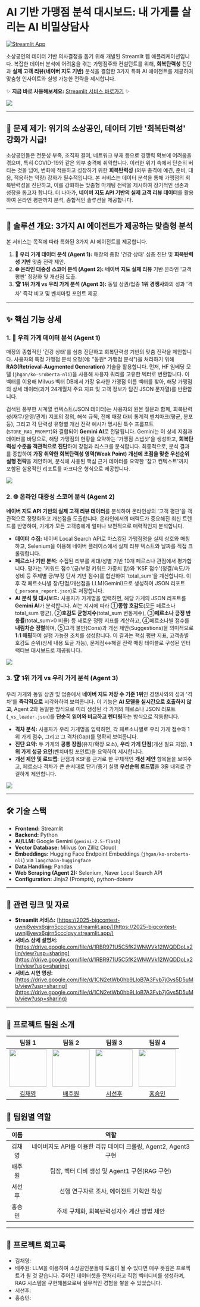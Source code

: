 # AI 기반 가맹점 분석 대시보드: 내 가게를 살리는 AI 비밀상담사

[![Streamlit App](https://static.streamlit.io/badges/streamlit_badge_black_white.svg)](https://2025-bigcontest-uwnj8yevx6qjrn5ccclqvy.streamlit.app/)

소상공인의 데이터 기반 의사결정을 돕기 위해 개발된 Streamlit 웹 애플리케이션입니다. 복잡한 데이터 분석에 어려움을 겪는 가맹점주와 컨설턴트를 위해, **회복탄력성** 진단과 **실제 고객 리뷰(네이버 지도 기반)** 분석을 결합한 3가지 특화 AI 에이전트를 제공하여 맞춤형 인사이트와 실행 가능한 전략을 제시합니다.

✨ **지금 바로 사용해보세요:** [Streamlit 서비스 바로가기](https://2025-bigcontest-uwnj8yevx6qjrn5ccclqvy.streamlit.app/) ✨

<img src="agent/assets/스크린샷 2025-10-24 115100.png">

---

## 🎯 문제 제기: 위기의 소상공인, 데이터 기반 '회복탄력성' 강화가 시급!

소상공인들은 전문성 부족, 조직화 결여, 네트워크 부재 등으로 경쟁력 확보에 어려움을 겪으며, 특히 COVID-19와 같은 외부 충격에 취약합니다. 이러한 위기 속에서 단순히 버티는 것을 넘어, 변화에 적응하고 성장하기 위한 **회복탄력성** (외부 충격에 예견, 준비, 대응, 적응하는 역량) 강화가 필수적입니다. 본 서비스는 데이터 분석을 통해 가맹점의 회복탄력성을 진단하고, 이를 강화하는 맞춤형 마케팅 전략을 제시하여 장기적인 생존과 성장을 돕고자 합니다. 더 나아가, **네이버 지도 API 기반의 실제 고객 리뷰 데이터**를 활용하여 온라인 평판까지 분석, 종합적인 솔루션을 제공합니다.

---

## 🚀 솔루션 개요: 3가지 AI 에이전트가 제공하는 맞춤형 분석

본 서비스는 목적에 따라 특화된 3가지 AI 에이전트를 제공합니다.

1.  **🔎 우리 가게 데이터 분석 (Agent 1):** 매장의 종합 '건강 상태' 심층 진단 및 **회복탄력성 기반** 맞춤 전략 제안.
2.  **🌐 온라인 대중성 스코어 분석 (Agent 2):** **네이버 지도 실제 리뷰** 기반 온라인 '고객 평판' 정량화 및 개선점 도출.
3.  **🏆 1위 가게 vs 우리 가게 분석 (Agent 3):** 동일 상권/업종 **1위 경쟁사**와의 성과 '격차' 즉각 비교 및 벤치마킹 포인트 제공.

---

## ✨ 핵심 기능 상세

### 1. 🔎 우리 가게 데이터 분석 (Agent 1)

매장의 종합적인 '건강 상태'를 심층 진단하고 회복탄력성 기반의 맞춤 전략을 제안합니다. 사용자의 특정 가맹점 분석 요청(예: "동원\* 가맹점 분석")을 처리하기 위해 **RAG(Retrieval-Augmented Generation)** 기술을 활용합니다. 먼저, HF 임베딩 모델 (`jhgan/ko-sroberta-nli`)을 사용해 사용자 쿼리를 고유한 벡터로 변환합니다. 이 벡터를 이용해 Milvus 벡터 DB에서 가장 유사한 가맹점 이름 벡터를 찾아, 해당 가맹점의 상세 데이터(과거 24개월치 주요 지표 및 고객 정보가 담긴 JSON 문자열)를 반환합니다.

검색된 풍부한 시계열 컨텍스트(JSON 데이터)는 사용자의 원본 질문과 함께, 회복탄력성(재무/운영/관계) 지표의 정의, 해석 규칙, 전체 매장 대비 통계적 벤치마크(평균, 분포 등), 그리고 각 탄력성 유형별 개선 전략 예시가 명시된 특수 프롬프트(`STORE_RAG_PROMPT`)와 결합되어 **Gemini AI**로 전달됩니다. Gemini는 이 상세 지침과 데이터를 바탕으로, 해당 가맹점의 현황을 요약하는 '가맹점 스냅샷'을 생성하고, **회복탄력성 수준을 객관적으로 진단**하여 강점과 리스크를 분석합니다. 최종적으로, 분석 결과를 종합하여 **가장 취약한 회복탄력성 영역(Weak Point) 개선에 초점을 맞춘 우선순위 실행 전략**을 제안하며, 분석에 사용된 핵심 근거 데이터를 요약한 '참고 컨텍스트'까지 포함된 실용적인 리포트를 마크다운 형식으로 제공합니다.

<img src="agent/assets/스크린샷 2025-10-22 211457.png">

### 2. 🌐 온라인 대중성 스코어 분석 (Agent 2)

**네이버 지도 API 기반의 실제 고객 리뷰 데이터**를 분석하여 온라인상의 '고객 평판'을 객관적으로 정량화하고 개선점을 도출합니다. 온라인에서의 매력도가 중요해진 최신 트렌드를 반영하여, 가게가 모든 고객층에게 얼마나 보편적으로 매력적인지 분석합니다.

* **데이터 수집:** 네이버 Local Search API로 마스킹된 가맹점명을 실제 상호와 매칭하고, Selenium을 이용해 네이버 플레이스에서 실제 리뷰 텍스트와 날짜를 직접 크롤링합니다.
* **페르소나 기반 분석:** 수집된 리뷰를 세대/성별 기반 10개 페르소나 관점에서 평가합니다. 평가는 '키워드 점수'(긍/부정 키워드 가중치 합)와 'KSF 점수'(청결/속도/가성비 등 주제별 긍/부정 단서 기반 점수)를 합산하여 'total\_sum'을 계산합니다. 이후 각 페르소나별 장/단점/개선점을 LLM(Gemini)으로 생성하여 JSON 리포트(`_persona_report.json`)로 저장합니다.
* **AI 분석 및 대시보드:** 사용자가 가게명을 입력하면, 해당 가게의 JSON 리포트를 **Gemini AI**가 분석합니다. AI는 지시에 따라 ①**종합 호감도**(모든 페르소나 total\_sum 평균), ②**호감도 균형지수**(total\_sum 변동계수), ③**페르소나 긍정 반응률**(total\_sum>0 비율) 등 새로운 정량 지표를 계산하고, ④페르소나별 점수를 **내림차순 정렬**하며, ⑤고객 불만(Cons)과 개선 제안(Suggestions)을 의미적으로 **1:1 매핑**하여 실행 가능한 조치를 생성합니다. 이 결과는 핵심 평판 지표, 고객층별 호감도 순위(상세 내용 토글 가능), 문제점↔해결 전략 매핑 테이블로 구성된 인터랙티브 대시보드로 제공됩니다.

<img src="agent/assets/스크린샷 2025-10-22 213813.png">

### 3. 🏆 1위 가게 vs 우리 가게 분석 (Agent 3)

우리 가게와 동일 상권 및 업종에서 **네이버 지도 저장 수 기준 1위**인 경쟁사와의 성과 '격차'를 **즉각적으로** 시각화하여 보여줍니다. 이 기능은 **AI 모델을 실시간으로 호출하지 않고**, Agent 2와 동일한 방식으로 미리 생성된 각 가게의 페르소나 JSON 리포트(`_vs_leader.json`)를 **단순히 읽어와 비교하고 렌더링**하는 방식으로 작동합니다.

* **격차 분석:** 사용자가 우리 가게명을 입력하면, 각 페르소나별로 우리 가게 점수와 1위 가게 점수, 그리고 그 격차(Gap)를 명확히 보여줍니다.
* **진단 요약:** 두 가게의 **공통 장점**(유지/확장 요소), **우리 가게 단점**(개선 필요 지점), **1위 가게 성공 요인**(벤치마킹 포인트)을 요약하여 제시합니다.
* **개선 제안 및 로드맵:** 단점과 KSF를 근거로 한 구체적인 **개선 제안** 항목들을 보여주고, 페르소나 격차가 큰 순서대로 단기/중기 실행 **우선순위 로드맵**을 3줄 내외로 간결하게 제안합니다.

<img src="agent/assets/스크린샷 2025-10-22 214648.png">

---

## 🛠️ 기술 스택

* **Frontend:** Streamlit
* **Backend:** Python
* **AI/LLM:** Google Gemini (`gemini-2.5-flash`)
* **Vector Database:** Milvus (on Zilliz Cloud)
* **Embeddings:** Hugging Face Endpoint Embeddings (`jhgan/ko-sroberta-nli`) via `langchain-huggingface`
* **Data Handling:** Pandas
* **Web Scraping (Agent 2):** Selenium, Naver Local Search API
* **Configuration:** Jinja2 (Prompts), python-dotenv

---

## 🔗 관련 링크 및 자료

* **Streamlit 서비스:** [https://2025-bigcontest-uwnj8yevx6qjrn5ccclqvy.streamlit.app/](https://2025-bigcontest-uwnj8yevx6qjrn5ccclqvy.streamlit.app/) 
* **서비스 상세 설명서:** [https://drive.google.com/file/d/1RBR971U5C5fK2WNWVk12lWQDDoLx2Iin/view?usp=sharing](https://drive.google.com/file/d/1RBR971U5C5fK2WNWVk12lWQDDoLx2Iin/view?usp=sharing)
* **서비스 시연 영상:** [https://drive.google.com/file/d/1CN2etWb0hb9LIoB7A3Fvb7jGvs5D5uMb/view?usp=sharing](https://drive.google.com/file/d/1CN2etWb0hb9LIoB7A3Fvb7jGvs5D5uMb/view?usp=sharing)

---
## 👥 프로젝트 팀원 소개
|**팀원 1**|**팀원 2**|**팀원 3**|**팀원 4**|
|:----------:|:----------:|:----------:|:----------:|
|<img src="" width = 100 height = 100>|<img src = "agent/assets/1Asnf5J__400x400.jpg" width = 100 height = 100>|<img src = "" width = 100 height = 100>|<img src = "" width = 100 height = 100>|    
|[김채영]("")|[배주원](https://github.com/baejuwon-30)|[서선후]("")|[홍승민]("")|

## 🔎 팀원별 역할
|**이름**|**역할**|
|:-----:|:----------:|
|김채영|네이버지도 API를 이용한 리뷰 데이터 크롤링, Agent2, Agent3 구현|
|배주원|팀장, 벡터 디비 생성 및 Agent1 구현(RAG 구현)|
|서선후|선행 연구자료 조사, 에이전트 기획안 작성|
|홍승민|주제 구체화, 회복탄력성지수 계산 방법 제안|

---

## 🧭 프로젝트 회고록
- 김채영:
- 배주원: LLM을 이용하여 소상공인분들께 도움이 될 수 있다면 매우 뜻깊은 프로젝트가 될 것 같습니다. 주어진 데이터셋을 전처리하고 직접 벡터디비를 생성하며, RAG 시스템을 구현해봄으로써 실무적인 경험을 쌓을 수 있었습니다.
- 서선후:
- 홍승민:
